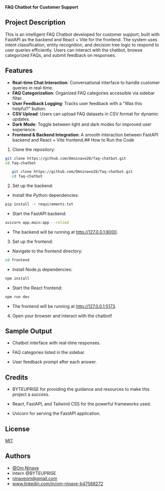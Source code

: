 **FAQ Chatbot for Customer Support**

## Project Description
This is an intelligent FAQ Chatbot developed for customer support, built with FastAPI as the backend and React + Vite for the frontend. The system uses intent classification, entity recognition, and decision tree logic to respond to user queries efficiently. Users can interact with the chatbot, browse categorized FAQs, and submit feedback on responses.
## Features

- **Real-time Chat Interaction**: Conversational interface to handle customer queries in real-time.
- **FAQ Categorization**: Organized FAQ categories accessible via sidebar filter.
- **User Feedback Logging**: Tracks user feedback with a "Was this helpful?" button.
- **CSV Upload**: Users can upload FAQ datasets in CSV format for dynamic updates.
- **Dark Mode**: Toggle between light and dark modes for improved user experience.
- **Frontend & Backend Integration**: A smooth interaction between FastAPI backend and React + Vite frontend.## How to Run the Code

1. Clone the repository:
```bash
git clone https://github.com/Omninave28/faq-chatbot.git
cd faq-chatbot
```
```bash
   git clone https://github.com/Omninave28/faq-chatbot.git
   cd faq-chatbot
   ```

2.  Set up the backend:
- Install the Python dependencies:
```bash
pip install -r requirements.txt
```
- Start the FastAPI backend:

```bash
uvicorn app.main:app --reload
```
- The backend will be running at http://127.0.0.1:8000.

3. Set up the frontend:
- Navigate to the frontend directory:

```bash
cd frontend
```

- Install Node.js dependencies:

```bash
npm install
```

- Start the React frontend:

```bash
npm run dev
```
- The frontend will be running at http://127.0.0.1:5173.

4. Open your browser and interact with the chatbot!
## Sample Output

- Chatbot interface with real-time responses.

- FAQ categories listed in the sidebar.

- User feedback prompt after each answer.
## Credits

- BYTEUPRISE for providing the guidance and resources to make this project a success.

- React, FastAPI, and Tailwind CSS for the powerful frameworks used.

- Uvicorn for serving the FastAPI application.
## License

[MIT](https://choosealicense.com/licenses/mit/)


## Authors

- [@Om Ninave](https://github.com/Omninave28)
- Intern @BYTEUPRISE
- ninaveom@gmail.com
- www.linkedin.com/in/om-ninave-b47568272

